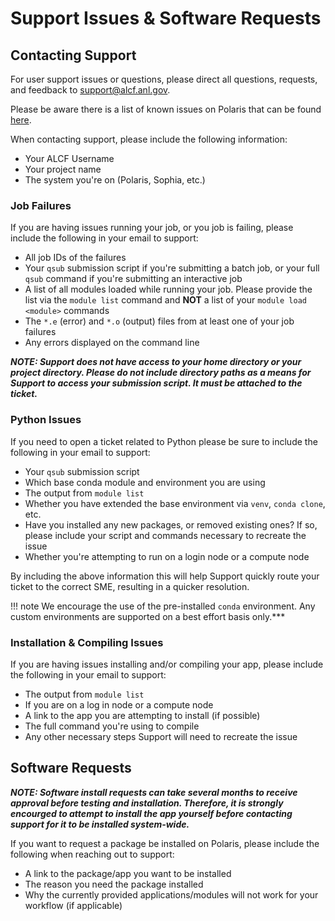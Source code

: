 # Support Issues & Software Requests

## Contacting Support

For user support issues or questions, please direct all questions, requests, and feedback to [support@alcf.anl.gov](mailto:support@alcf.anl.gov).

Please be aware there is a list of known issues on Polaris that can be found [here](./known-issues.md).

When contacting support, please include the following information:
* Your ALCF Username
* Your project name
* The system you're on (Polaris, Sophia, etc.)

### Job Failures

If you are having issues running your job, or you job is failing, please include the following in your email to support:
* All job IDs of the failures
* Your `qsub` submission script if you're submitting a batch job, or your full `qsub` command if you're submitting an interactive job
* A list of all modules loaded while running your job. Please provide the list via the `module list` command and **NOT** a list of your `module load <module>` commands
* The `*.e` (error) and `*.o` (output) files from at least one of your job failures
* Any errors displayed on the command line

***NOTE: Support does not have access to your home directory or your project directory. 
Please do not include directory paths as a means for Support to access your submission script. It must be attached to the ticket.***

### Python Issues

If you need to open a ticket related to Python please be sure to include the following in your email to support:
* Your `qsub` submission script
* Which base conda module and environment you are using
* The output from `module list`
* Whether you have extended the base environment via `venv`, `conda clone`, etc.
* Have you installed any new packages, or removed existing ones? If so, please include your script and commands necessary to recreate the issue
* Whether you're attempting to run on a login node or a compute node

By including the above information this will help Support quickly route your ticket to the correct SME, resulting in a quicker resolution.

!!! note 
We encourage the use of the pre-installed `conda` environment. 
Any custom environments are supported on a best effort basis only.***

### Installation & Compiling Issues

If you are having issues installing and/or compiling your app, please include the following in your email to support:
* The output from `module list`
* If you are on a log in node or a compute node
* A link to the app you are attempting to install (if possible)
* The full command you're using to compile
* Any other necessary steps Support will need to recreate the issue


## Software Requests

***NOTE: Software install requests can take several months to receive approval before testing and installation. 
Therefore, it is strongly encourged to attempt to install the app yourself before contacting support for it to be installed system-wide.***

If you want to request a package be installed on Polaris, please include the following when reaching out to support:
* A link to the package/app you want to be installed
* The reason you need the package installed
* Why the currently provided applications/modules will not work for your workflow (if applicable)

